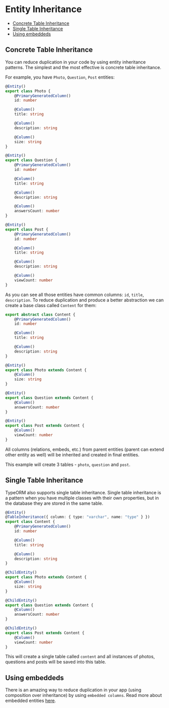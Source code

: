 # Entity Inheritance

-   [Concrete Table Inheritance](#concrete-table-inheritance)
-   [Single Table Inheritance](#single-table-inheritance)
-   [Using embeddeds](#using-embeddeds)

## Concrete Table Inheritance

You can reduce duplication in your code by using entity inheritance patterns.
The simplest and the most effective is concrete table inheritance.

For example, you have `Photo`, `Question`, `Post` entities:

```typescript
@Entity()
export class Photo {
    @PrimaryGeneratedColumn()
    id: number

    @Column()
    title: string

    @Column()
    description: string

    @Column()
    size: string
}
```

```typescript
@Entity()
export class Question {
    @PrimaryGeneratedColumn()
    id: number

    @Column()
    title: string

    @Column()
    description: string

    @Column()
    answersCount: number
}
```

```typescript
@Entity()
export class Post {
    @PrimaryGeneratedColumn()
    id: number

    @Column()
    title: string

    @Column()
    description: string

    @Column()
    viewCount: number
}
```

As you can see all those entities have common columns: `id`, `title`, `description`.
To reduce duplication and produce a better abstraction we can create a base class called `Content` for them:

```typescript
export abstract class Content {
    @PrimaryGeneratedColumn()
    id: number

    @Column()
    title: string

    @Column()
    description: string
}
```

```typescript
@Entity()
export class Photo extends Content {
    @Column()
    size: string
}
```

```typescript
@Entity()
export class Question extends Content {
    @Column()
    answersCount: number
}
```

```typescript
@Entity()
export class Post extends Content {
    @Column()
    viewCount: number
}
```

All columns (relations, embeds, etc.) from parent entities (parent can extend other entity as well)
will be inherited and created in final entities.

This example will create 3 tables - `photo`, `question` and `post`.

## Single Table Inheritance

TypeORM also supports single table inheritance.
Single table inheritance is a pattern when you have multiple classes with their own properties,
but in the database they are stored in the same table.

```typescript
@Entity()
@TableInheritance({ column: { type: "varchar", name: "type" } })
export class Content {
    @PrimaryGeneratedColumn()
    id: number

    @Column()
    title: string

    @Column()
    description: string
}
```

```typescript
@ChildEntity()
export class Photo extends Content {
    @Column()
    size: string
}
```

```typescript
@ChildEntity()
export class Question extends Content {
    @Column()
    answersCount: number
}
```

```typescript
@ChildEntity()
export class Post extends Content {
    @Column()
    viewCount: number
}
```

This will create a single table called `content` and all instances of photos, questions and posts
will be saved into this table.

## Using embeddeds

There is an amazing way to reduce duplication in your app (using composition over inheritance) by using `embedded columns`.
Read more about embedded entities [here](../Entity/2-embedded-entities.md).
